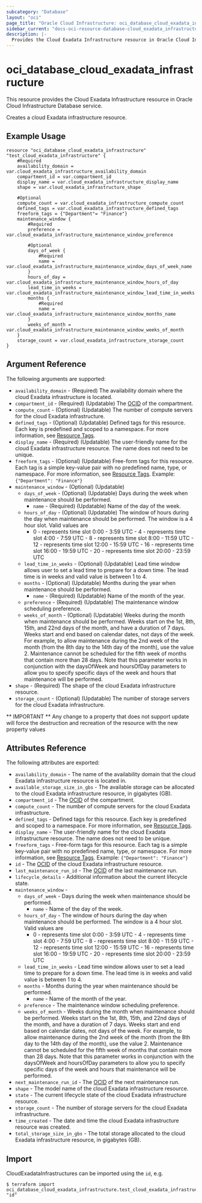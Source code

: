 ```yaml
---
subcategory: "Database"
layout: "oci"
page_title: "Oracle Cloud Infrastructure: oci_database_cloud_exadata_infrastructure"
sidebar_current: "docs-oci-resource-database-cloud_exadata_infrastructure"
description: |-
  Provides the Cloud Exadata Infrastructure resource in Oracle Cloud Infrastructure Database service
---
```


# oci_database_cloud_exadata_infrastructure
This resource provides the Cloud Exadata Infrastructure resource in Oracle Cloud Infrastructure Database service.

Creates a cloud Exadata infrastructure resource.

## Example Usage

```hcl
resource "oci_database_cloud_exadata_infrastructure" "test_cloud_exadata_infrastructure" {
	#Required
	availability_domain = var.cloud_exadata_infrastructure_availability_domain
	compartment_id = var.compartment_id
	display_name = var.cloud_exadata_infrastructure_display_name
	shape = var.cloud_exadata_infrastructure_shape

	#Optional
	compute_count = var.cloud_exadata_infrastructure_compute_count
	defined_tags = var.cloud_exadata_infrastructure_defined_tags
	freeform_tags = {"Department"= "Finance"}
	maintenance_window {
		#Required
		preference = var.cloud_exadata_infrastructure_maintenance_window_preference

		#Optional
		days_of_week {
			#Required
			name = var.cloud_exadata_infrastructure_maintenance_window_days_of_week_name
		}
		hours_of_day = var.cloud_exadata_infrastructure_maintenance_window_hours_of_day
		lead_time_in_weeks = var.cloud_exadata_infrastructure_maintenance_window_lead_time_in_weeks
		months {
			#Required
			name = var.cloud_exadata_infrastructure_maintenance_window_months_name
		}
		weeks_of_month = var.cloud_exadata_infrastructure_maintenance_window_weeks_of_month
	}
	storage_count = var.cloud_exadata_infrastructure_storage_count
}
```

## Argument Reference

The following arguments are supported:

* `availability_domain` - (Required) The availability domain where the cloud Exadata infrastructure is located.
* `compartment_id` - (Required) (Updatable) The [OCID](https://docs.cloud.oracle.com/iaas/Content/General/Concepts/identifiers.htm) of the compartment.
* `compute_count` - (Optional) (Updatable) The number of compute servers for the cloud Exadata infrastructure.
* `defined_tags` - (Optional) (Updatable) Defined tags for this resource. Each key is predefined and scoped to a namespace. For more information, see [Resource Tags](https://docs.cloud.oracle.com/iaas/Content/General/Concepts/resourcetags.htm). 
* `display_name` - (Required) (Updatable) The user-friendly name for the cloud Exadata infrastructure resource. The name does not need to be unique. 
* `freeform_tags` - (Optional) (Updatable) Free-form tags for this resource. Each tag is a simple key-value pair with no predefined name, type, or namespace. For more information, see [Resource Tags](https://docs.cloud.oracle.com/iaas/Content/General/Concepts/resourcetags.htm).  Example: `{"Department": "Finance"}` 
* `maintenance_window` - (Optional) (Updatable) 
	* `days_of_week` - (Optional) (Updatable) Days during the week when maintenance should be performed.
		* `name` - (Required) (Updatable) Name of the day of the week.
	* `hours_of_day` - (Optional) (Updatable) The window of hours during the day when maintenance should be performed. The window is a 4 hour slot. Valid values are
		* 0 - represents time slot 0:00 - 3:59 UTC - 4 - represents time slot 4:00 - 7:59 UTC - 8 - represents time slot 8:00 - 11:59 UTC - 12 - represents time slot 12:00 - 15:59 UTC - 16 - represents time slot 16:00 - 19:59 UTC - 20 - represents time slot 20:00 - 23:59 UTC
	* `lead_time_in_weeks` - (Optional) (Updatable) Lead time window allows user to set a lead time to prepare for a down time. The lead time is in weeks and valid value is between 1 to 4. 
	* `months` - (Optional) (Updatable) Months during the year when maintenance should be performed.
		* `name` - (Required) (Updatable) Name of the month of the year.
	* `preference` - (Required) (Updatable) The maintenance window scheduling preference.
	* `weeks_of_month` - (Optional) (Updatable) Weeks during the month when maintenance should be performed. Weeks start on the 1st, 8th, 15th, and 22nd days of the month, and have a duration of 7 days. Weeks start and end based on calendar dates, not days of the week. For example, to allow maintenance during the 2nd week of the month (from the 8th day to the 14th day of the month), use the value 2. Maintenance cannot be scheduled for the fifth week of months that contain more than 28 days. Note that this parameter works in conjunction with the  daysOfWeek and hoursOfDay parameters to allow you to specify specific days of the week and hours that maintenance will be performed. 
* `shape` - (Required) The shape of the cloud Exadata infrastructure resource. 
* `storage_count` - (Optional) (Updatable) The number of storage servers for the cloud Exadata infrastructure.


** IMPORTANT **
Any change to a property that does not support update will force the destruction and recreation of the resource with the new property values

## Attributes Reference

The following attributes are exported:

* `availability_domain` - The name of the availability domain that the cloud Exadata infrastructure resource is located in.
* `available_storage_size_in_gbs` - The available storage can be allocated to the cloud Exadata infrastructure resource, in gigabytes (GB).
* `compartment_id` - The [OCID](https://docs.cloud.oracle.com/iaas/Content/General/Concepts/identifiers.htm) of the compartment.
* `compute_count` - The number of compute servers for the cloud Exadata infrastructure.
* `defined_tags` - Defined tags for this resource. Each key is predefined and scoped to a namespace. For more information, see [Resource Tags](https://docs.cloud.oracle.com/iaas/Content/General/Concepts/resourcetags.htm). 
* `display_name` - The user-friendly name for the cloud Exadata infrastructure resource. The name does not need to be unique.
* `freeform_tags` - Free-form tags for this resource. Each tag is a simple key-value pair with no predefined name, type, or namespace. For more information, see [Resource Tags](https://docs.cloud.oracle.com/iaas/Content/General/Concepts/resourcetags.htm).  Example: `{"Department": "Finance"}` 
* `id` - The [OCID](https://docs.cloud.oracle.com/iaas/Content/General/Concepts/identifiers.htm) of the cloud Exadata infrastructure resource.
* `last_maintenance_run_id` - The [OCID](https://docs.cloud.oracle.com/iaas/Content/General/Concepts/identifiers.htm) of the last maintenance run.
* `lifecycle_details` - Additional information about the current lifecycle state.
* `maintenance_window` - 
	* `days_of_week` - Days during the week when maintenance should be performed.
		* `name` - Name of the day of the week.
	* `hours_of_day` - The window of hours during the day when maintenance should be performed. The window is a 4 hour slot. Valid values are
		* 0 - represents time slot 0:00 - 3:59 UTC - 4 - represents time slot 4:00 - 7:59 UTC - 8 - represents time slot 8:00 - 11:59 UTC - 12 - represents time slot 12:00 - 15:59 UTC - 16 - represents time slot 16:00 - 19:59 UTC - 20 - represents time slot 20:00 - 23:59 UTC
	* `lead_time_in_weeks` - Lead time window allows user to set a lead time to prepare for a down time. The lead time is in weeks and valid value is between 1 to 4. 
	* `months` - Months during the year when maintenance should be performed.
		* `name` - Name of the month of the year.
	* `preference` - The maintenance window scheduling preference.
	* `weeks_of_month` - Weeks during the month when maintenance should be performed. Weeks start on the 1st, 8th, 15th, and 22nd days of the month, and have a duration of 7 days. Weeks start and end based on calendar dates, not days of the week. For example, to allow maintenance during the 2nd week of the month (from the 8th day to the 14th day of the month), use the value 2. Maintenance cannot be scheduled for the fifth week of months that contain more than 28 days. Note that this parameter works in conjunction with the  daysOfWeek and hoursOfDay parameters to allow you to specify specific days of the week and hours that maintenance will be performed. 
* `next_maintenance_run_id` - The [OCID](https://docs.cloud.oracle.com/iaas/Content/General/Concepts/identifiers.htm) of the next maintenance run.
* `shape` - The model name of the cloud Exadata infrastructure resource. 
* `state` - The current lifecycle state of the cloud Exadata infrastructure resource.
* `storage_count` - The number of storage servers for the cloud Exadata infrastructure.
* `time_created` - The date and time the cloud Exadata infrastructure resource was created.
* `total_storage_size_in_gbs` - The total storage allocated to the cloud Exadata infrastructure resource, in gigabytes (GB).

## Import

CloudExadataInfrastructures can be imported using the `id`, e.g.

```
$ terraform import oci_database_cloud_exadata_infrastructure.test_cloud_exadata_infrastructure "id"
```

